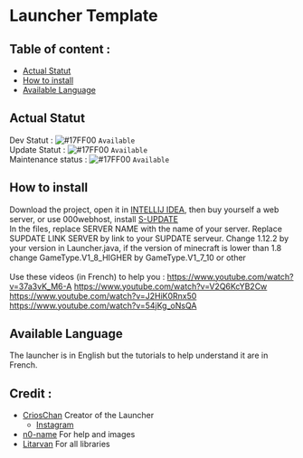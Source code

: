 # Launcher Template

## Table of content :
* [Actual Statut](#actual-statut)
* [How to install](#how-to-install)
* [Available Language](#available-language)

## Actual Statut
Dev Statut : ![#17FF00](https://via.placeholder.com/15/17FF00/000000?text=+) `Available` \
Update Statut : ![#17FF00](https://via.placeholder.com/15/17FF00/000000?text=+) `Available` \
Maintenance status : ![#17FF00](https://via.placeholder.com/15/17FF00/000000?text=+) `Available` 

## How to install
Download the project, open it in [INTELLIJ IDEA](https://www.jetbrains.com/idea/), then buy yourself a web server, or use 000webhost, install [S-UPDATE](https://github.com/Litarvan/S-Update) \
In the files, replace SERVER NAME with the name of your server. Replace SUPDATE LINK SERVER by link to your SUPDATE serveur. Change 1.12.2 by your version in Launcher.java, if the version of minecraft is lower than 1.8 change GameType.V1_8_HIGHER by GameType.V1_7_10 or other \
\
Use these videos (in French) to help you :
https://www.youtube.com/watch?v=37a3vK_M6-A
https://www.youtube.com/watch?v=V2Q6KcYB2Cw
https://www.youtube.com/watch?v=J2HiK0Rnx50
https://www.youtube.com/watch?v=54jKg_oNsQA

## Available Language
The launcher is in English but the tutorials to help understand it are in French.

## Credit :
* [CriosChan](https://github.com/CriosChan/) Creator of the Launcher
  * [Instagram](https://www.instagram.com/crios_chan/)
* [n0-name](https://github.com/fantome908/) For help and images
* [Litarvan](https://github.com/Litarvan/) For all libraries
